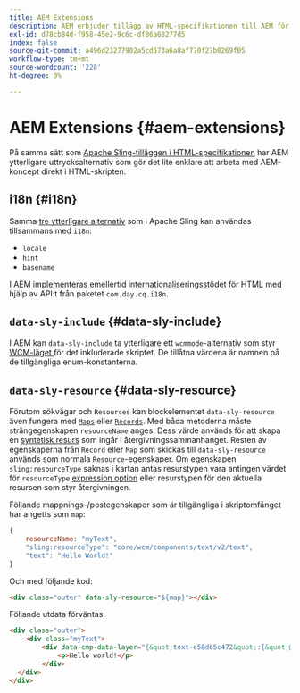 ```yaml
---
title: AEM Extensions
description: AEM erbjuder tillägg av HTML-specifikationen till AEM för att underlätta för dig som utvecklare.
exl-id: d78cb84d-f958-45e2-9c6c-df86a68277d5
index: false
source-git-commit: a496d23277902a5cd573a6a8af770f27b0269f05
workflow-type: tm+mt
source-wordcount: '228'
ht-degree: 0%

---
```



# AEM Extensions {#aem-extensions}

På samma sätt som [Apache Sling-tilläggen i HTML-specifikationen](https://sling.apache.org/documentation/bundles/scripting/scripting-htl.html#extensions-of-the-htl-specification-1) har AEM ytterligare uttrycksalternativ som gör det lite enklare att arbeta med AEM-koncept direkt i HTML-skripten.

## i18n {#i18n}

Samma [tre ytterligare alternativ](https://sling.apache.org/documentation/bundles/scripting/scripting-htl.html#i18n) som i Apache Sling kan användas tillsammans med `i18n`:

* `locale`
* `hint`
* `basename`

I AEM implementeras emellertid [internationaliseringsstödet](https://experienceleague.adobe.com/sv/docs/experience-manager-65/content/implementing/developing/components/internationalization/i18n-dev) för HTML med hjälp av API:t från paketet `com.day.cq.i18n`.

## `data-sly-include` {#data-sly-include}

I AEM kan `data-sly-include` ta ytterligare ett `wcmmode`-alternativ som styr [WCM-läget ](https://developer.adobe.com/experience-manager/reference-materials/cloud-service/javadoc/com/day/cq/wcm/api/WCMMode.html) för det inkluderade skriptet. De tillåtna värdena är namnen på de tillgängliga enum-konstanterna.

## `data-sly-resource` {#data-sly-resource}

Förutom sökvägar och `Resources` kan blockelementet `data-sly-resource` även fungera med [`Maps`](https://docs.oracle.com/en/java/javase/11/docs/api/java.base/java/util/Map.html) eller [`Records`](https://github.com/apache/sling-org-apache-sling-scripting-sightly-runtime/blob/master/src/main/java/org/apache/sling/scripting/sightly/Record.java). Med båda metoderna måste strängegenskapen `resourceName` anges. Dess värde används för att skapa en [syntetisk resurs](https://www.javadoc.io/doc/org.apache.sling/org.apache.sling.api/latest/org/apache/sling/api/resource/SyntheticResource.html) som ingår i återgivningssammanhanget. Resten av egenskaperna från `Record` eller `Map` som skickas till `data-sly-resource` används som normala `Resource`-egenskaper. Om egenskapen `sling:resourceType` saknas i kartan antas resurstypen vara antingen värdet för `resourceType` [expression option](https://github.com/adobe/htl-spec/blob/1.4/SPECIFICATION.md#229-resource) eller resurstypen för den aktuella resursen som styr återgivningen.

Följande mappnings-/postegenskaper som är tillgängliga i skriptomfånget har angetts som `map`:

```javascript
{
    resourceName: "myText",
    "sling:resourceType": "core/wcm/components/text/v2/text",
    "text": "Hello World!"
}
```

Och med följande kod:

```html
<div class="outer" data-sly-resource="${map}"></div>
```

Följande utdata förväntas:

```html
<div class="outer">
    <div class="myText">
        <div data-cmp-data-layer="{&quot;text-e58d65c472&quot;:{&quot;@type&quot;:&quot;core/wcm/components/text/v2/text&quot;,&quot;xdm:text&quot;:&quot;<p>Hello world!</p>&quot;}}" id="text-e58d65c472" class="cmp-text">
            <p>Hello world!</p>
        </div>
  </div>
</div>
```
